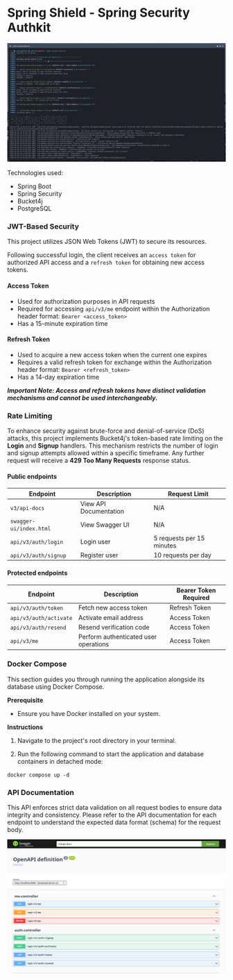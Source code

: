 # Spring Shield - Spring Security Authkit

![image](./docs/terminal.png)

Technologies used:

* Spring Boot
* Spring Security
* Bucket4j
* PostgreSQL

### JWT-Based Security

This project utilizes JSON Web Tokens (JWT) to secure its resources.

 Following successful login, the client receives an `access token` for authorized API access and a `refresh token` for obtaining new access tokens.

#### Access Token

* Used for authorization purposes in API requests
* Required for accessing `api/v3/me` endpoint within the Authorization header format: `Bearer <access_token> `
* Has a 15-minute expiration time

#### Refresh Token

* Used to acquire a new access token when the current one expires
* Requires a valid refresh token for exchange within the Authorization header format: `Bearer <refresh_token> `
* Has a 14-day expiration time

_**Important Note: Access and refresh tokens have distinct validation mechanisms and cannot be used interchangeably.**_

### Rate Limiting

To enhance security against brute-force and denial-of-service (DoS) attacks, this project implements Bucket4j's token-based rate limiting on the **Login** and **Signup** handlers. This mechanism restricts the number of login and signup attempts allowed within a specific timeframe. Any further request will receive a **429 Too Many Requests** response status.

#### Public endpoints

| Endpoint              | Description               | Request Limit             |
|-----------------------|---------------------------|---------------------------|
|`v3/api-docs`          | View API Documentation    | N/A                       |  
|`swagger-ui/index.html`| View Swagger UI           | N/A                       |
|`api/v3/auth/login`    | Login user                | 5 requests per 15 minutes | 
|`api/v3/auth/signup`   | Register user             | 10 requests per day       |  

#### Protected endpoints

| Endpoint             | Description                           | Bearer Token Required |
|----------------------|---------------------------------------|-----------------------|
|`api/v3/auth/token`   | Fetch new access token                | Refresh Token         |
|`api/v3/auth/activate`| Activate email address                | Access Token          |
|`api/v3/auth/resend`  | Resend verification code              | Access Token          |
|`api/v3/me`           | Perform authenticated user operations | Access Token          | 

### Docker Compose

This section guides you through running the application alongside its database using Docker Compose.

**Prerequisite**

* Ensure you have Docker installed on your system.

**Instructions**

1. Navigate to the project's root directory in your terminal.

2. Run the following command to start the application and database containers in detached mode:


```
docker compose up -d
```

### API Documentation

This API enforces strict data validation on all request bodies to ensure data integrity and consistency.  Please refer to the API documentation for each endpoint to understand the expected data format (schema) for the request body.


![image](./docs/swagger.png)


